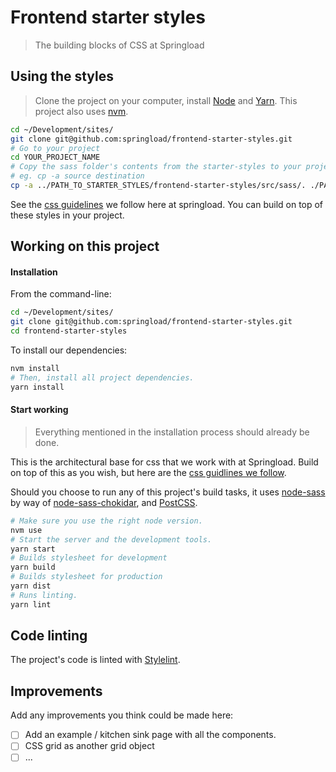 # Frontend starter styles

> The building blocks of CSS at Springload

## Using the styles

> Clone the project on your computer, install [Node](https://nodejs.org) and [Yarn](https://yarnpkg.com/lang/en/docs/install/). This project also uses [nvm](https://github.com/creationix/nvm).

```sh
cd ~/Development/sites/
git clone git@github.com:springload/frontend-starter-styles.git
# Go to your project
cd YOUR_PROJECT_NAME
# Copy the sass folder's contents from the starter-styles to your project
# eg. cp -a source destination
cp -a ../PATH_TO_STARTER_STYLES/frontend-starter-styles/src/sass/. ./PATH_TO_YOUR_FOLDER_INSIDE_YOUR_PROJECT/sass
```

See the [css guidelines](https://github.com/springload/frontend-starter-kit/blob/master/docs/css.md) we follow here at springload. You can build on top of these styles in your project. 

## Working on this project

#### Installation

From the command-line:

```sh
cd ~/Development/sites/
git clone git@github.com:springload/frontend-starter-styles.git
cd frontend-starter-styles
```

To install our dependencies:

```sh
nvm install
# Then, install all project dependencies.
yarn install
```

#### Start working 

> Everything mentioned in the installation process should already be done.

This is the architectural base for css that we work with at Springload. Build on top of this as you wish, but here are the [css guidlines we follow](https://github.com/springload/frontend-starter-kit/blob/master/docs/css.md).

Should you choose to run any of this project's build tasks, it uses [node-sass](https://github.com/sass/node-sass) by way of [node-sass-chokidar](https://github.com/michaelwayman/node-sass-chokidar), and [PostCSS](https://github.com/postcss/postcss).

```sh
# Make sure you use the right node version.
nvm use
# Start the server and the development tools.
yarn start
# Builds stylesheet for development
yarn build
# Builds stylesheet for production
yarn dist
# Runs linting.
yarn lint
```

## Code linting

The project's code is linted with [Stylelint](https://github.com/stylelint/stylelint).


## Improvements

Add any improvements you think could be made here:
- [ ] Add an example / kitchen sink page with all the components.
- [ ] CSS grid as another grid object
- [ ] ...